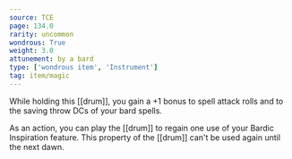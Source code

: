 ```yaml
---
source: TCE
page: 134.0
rarity: uncommon
wondrous: True
weight: 3.0
attunement: by a bard
type: ['wondrous item', 'Instrument']
tag: item/magic
---
```


While holding this [[drum]], you gain a +1 bonus to spell attack rolls and to the saving throw DCs of your bard spells.

As an action, you can play the [[drum]] to regain one use of your Bardic Inspiration feature. This property of the [[drum]] can't be used again until the next dawn.


